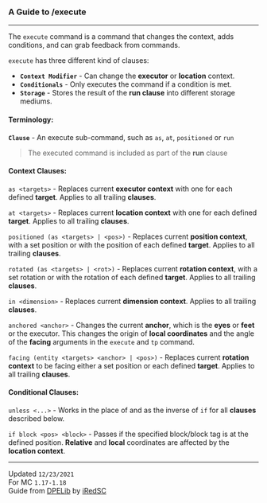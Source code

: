 ### A Guide to /execute
---

The `execute` command is a command that changes the context, adds conditions, and can grab feedback from commands.

`execute` has three different kind of clauses:
 - **`Context Modifier`** - Can change the **executor** or **location** context.
 - **`Conditionals`** - Only executes the command if a condition is met.
 - **`Storage`** - Stores the result of the **run clause** into different storage mediums.

#### Terminology:

**`Clause`** - An execute sub-command, such as `as`, `at`, `positioned` or `run`
 > The executed command is included as part of the **run** clause

#### Context Clauses:

`as <targets>` - Replaces current **executor context** with one for each defined **target**. Applies to all trailing **clauses**.

`at <targets>` - Replaces current **location context** with one for each defined **target**. Applies to all trailing **clauses**.

`positioned (as <targets> | <pos>)` - Replaces current **position context**, with a set position or with the position of each defined **target**. Applies to all trailing **clauses**.

`rotated (as <targets> | <rot>)` - Replaces current **rotation context**, with a set rotation or with the rotation of each defined **target**. Applies to all trailing **clauses**.

`in <dimension>` - Replaces current **dimension context**. Applies to all trailing **clauses**.

`anchored <anchor>` - Changes the current **anchor**, which is the **eyes** or **feet** or the executor.
This changes the origin of **local coordinates** and the angle of the **facing** arguments in the `execute` and `tp` command.

`facing (entity <targets> <anchor> | <pos>)` - Replaces current **rotation context** to be facing either a set position or each defined **target**. Applies to all trailing **clauses**.

#### Conditional Clauses:

`unless <...>` - Works in the place of and as the inverse of `if` for all **clauses** described below.

`if block <pos> <block>` - Passes if the specified block/block tag is at the defined position. **Relative** and **local** coordinates are affected by the **location context**.

<!-- 
`if blocks <corner1> <corner2> <destination> <scan mode>` - Passes if the position of the **destination**  **corner1** and **corner2** 
-->

---
Updated `12/23/2021` <br />
For MC `1.17-1.18` <br />
Guide from [DPELib](https://github.com/iRedSC/DPELib) by [iRedSC](https://github.com/iRedSC)
